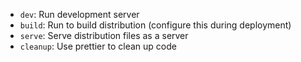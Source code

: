 - `dev`: Run development server
- `build`: Run to build distribution (configure this during deployment)
- `serve`: Serve distribution files as a server
- `cleanup`: Use prettier to clean up code
